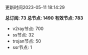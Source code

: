 更新时间2023-05-11 18:14:29

**总订阅: 73**
**总节点: 1490**
**有效节点: 783**
- v2ray节点: 700
- ss节点: 32
- trojan节点: 50
- ssr节点: 1
